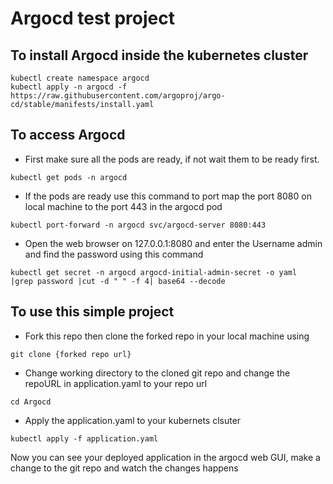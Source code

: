 # Argocd test project
## To install Argocd inside the kubernetes cluster
```
kubectl create namespace argocd
kubectl apply -n argocd -f https://raw.githubusercontent.com/argoproj/argo-cd/stable/manifests/install.yaml
```

## To access Argocd
- First make sure all the pods are ready, if not wait them to be ready first.
```
kubectl get pods -n argocd
```
- If the pods are ready use this command to port map the port 8080 on local machine to the port 443 in the argocd pod
```
kubectl port-forward -n argocd svc/argocd-server 8080:443
```
- Open the web browser on 127.0.0.1:8080 and enter the Username admin and find the password using this command
```
kubectl get secret -n argocd argocd-initial-admin-secret -o yaml  |grep password |cut -d " " -f 4| base64 --decode
```

## To use this simple project
- Fork this repo then clone the forked repo in your local machine using
```
git clone {forked repo url}
```
- Change working directory to the cloned git repo and change the repoURL in application.yaml to your repo url
```
cd Argocd
```
- Apply the application.yaml to your kubernets clsuter
```
kubectl apply -f application.yaml
```
Now you can see your deployed application in the argocd web GUI, make a change to the git repo and watch the changes happens